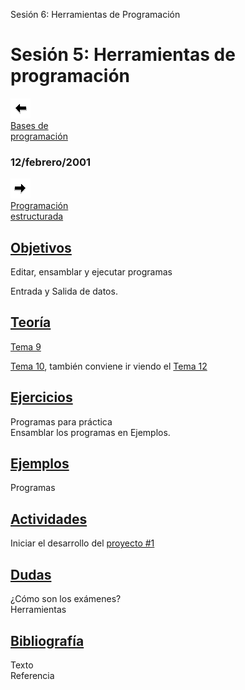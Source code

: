  Sesión 6: Herramientas de Programación

Sesión 5: Herramientas de programación
======================================

[![Sesión Anterior](../../images/anterior.gif)  
Bases de  
programación](sv04.htm)

### 12/febrero/2001

[![Sesión Siguiente](../../images/sigue.gif)  
Programación  
estructurada](../Sesiones/sv06.htm)

[Objetivos](../Objetivos/obj05.htm)
-----------------------------------

Editar, ensamblar y ejecutar programas

Entrada y Salida de datos.

[Teoría](../Temas/clase09.htm#teoria)
-------------------------------------

[Tema 9](../Temas/clase09.htm)

[Tema 10](../Temas/clase10.htm), también conviene ir viendo el [Tema 12](../Temas/clase12.htm)

[Ejercicios](../Ejercicios/ejer05.htm#Ejercicios)
-------------------------------------------------

Programas para práctica  
Ensamblar los programas en Ejemplos.

[Ejemplos](../Ejemplos/ejem07.htm)
----------------------------------

Programas

[Actividades](../Actividades/actv05.htm)
----------------------------------------

Iniciar el desarrollo del [proyecto #1](../proyectos/proy1v.htm)

[Dudas](../FAQs/dudas05.htm)
----------------------------

¿Cómo son los exámenes?  
Herramientas

[Bibliografía](../Temas/clase09.htm#biblio)
-------------------------------------------

Texto  
Referencia